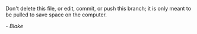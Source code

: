 <p>Don't delete this file, or edit, commit, or push this branch; it is only meant to be pulled to save space on the computer.</p>
<p><i>- Blake</i></p>
